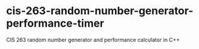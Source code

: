 # cis-263-random-number-generator-performance-timer
CIS 263 random number generator and performance calculator in C++
